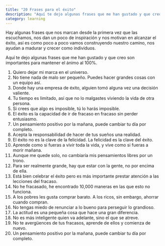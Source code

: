 ```yaml
---
title: "20 Frases para el éxito"
description: "Aquí te dejo algunas frases que me han gustado y que creo son importantes para mantener el ánimo"
category: learning
---
```


Hay algunas frases que nos marcan desde la primera vez que las escuchamos, nos dan un poco de inspiración y nos motivan en alcanzar el éxito, así es como poco a poco vamos construyendo nuestro camino, nos ayudan a madurar y crecer como individuos.

Aquí te dejo algunas frases que me han gustado y que creo son importantes para mantener el ánimo al 100%.

1. Quiero dejar mi marca en el universo.
2. No tiene nada de malo ser pequeño. Puedes hacer grandes cosas con un equipo así.
3. Donde hay una empresa de éxito, alguien tomó alguna vez una decisión valiente.
4. Tu tiempo es limitado, así que no lo malgastes viviendo la vida de otra persona.
5. Si crees que algo es imposible, tú lo harás imposible.
6. El éxito es la capacidad de ir de fracaso en fracaso sin perder entusiasmo.
7. Un pensamiento positivo por la mañana, puede cambiar tu día por completo.
8. Acepta la responsabilidad de hacer de tus sueños una realidad.
9. El éxito no es la clave de la felicidad. La felicidad es la clave del éxito.
10. Aprende como si fueras a vivir toda la vida, y vive como si fueras a morir mañana.
11. Aunque me quede solo, no cambiaría mis pensamientos libres por un trono.
12. Para ser realmente grande, hay que estar con la gente, no por encima de ella.
13. Está bien celebrar el éxito pero es más importante prestar atención a las lecciones del fracaso.
14. No he fracasado, he encontrado 10,000 maneras en las que esto no funciona.
15. A los pobres les gusta comprar barato. A los ricos, sin embargo, ahorrar cuando compran.
16. No tengas miedo de renunciar a lo bueno para perseguir lo grandioso.
17. La actitud es una pequeña cosa que hace una gran diferencia.
18. No es más inteligente quien va adelante, sino el que se atreve.
19. No te avergüences de tus fracasos, aprende de ellos y comienza de nuevo.
20. Un pensamiento positivo por la mañana, puede cambiar tu día por completo.
